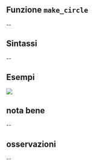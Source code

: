 ## Funzione `make_circle`

--

## Sintassi

--

## Esempi

<img src="/img/geometria/xxx/make_circle1.png">

## nota bene

--

## osservazioni

--